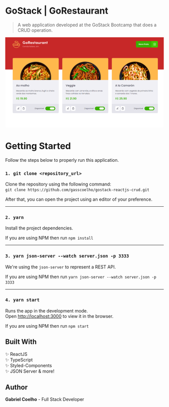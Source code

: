 # GoStack | GoRestaurant

> A web application developed at the GoStack Bootcamp that does a CRUD operation.

![](.github/images/gorestaurant-v1.png)

# Getting Started

Follow the steps below to properly run this application.

### `1. git clone <repository_url>`

Clone the repository using the following command: <br />
`git clone https://github.com/gasscoelho/gostack-reactjs-crud.git`

After that, you can open the project using an editor of your preference.

---

### `2. yarn`

Install the project dependencies.

If you are using NPM then run `npm install`

---

### `3. yarn json-server --watch server.json -p 3333`

We're using the `json-server` to represent a REST API.

If you are using NPM then run `yarn json-server --watch server.json -p 3333`

---

### `4. yarn start`

Runs the app in the development mode.<br />
Open [http://localhost:3000](http://localhost:3000) to view it in the browser.

If you are using NPM then run `npm start`

## Built With

✨ ReactJS <br />
✨ TypeScript <br />
✨ Styled-Components <br />
✨ JSON Server & more! <br />

## Author

**Gabriel Coelho** - Full Stack Developer
